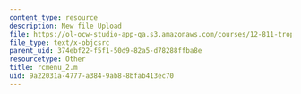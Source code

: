 ```yaml
---
content_type: resource
description: New file Upload
file: https://ol-ocw-studio-app-qa.s3.amazonaws.com/courses/12-811-tropical-meteorology-spring-2011/9a22031a4777a3849ab88bfab413ec70_rcmenu_2.m
file_type: text/x-objcsrc
parent_uid: 374ebf22-f5f1-50d9-82a5-d78288ffba8e
resourcetype: Other
title: rcmenu_2.m
uid: 9a22031a-4777-a384-9ab8-8bfab413ec70
---
```

